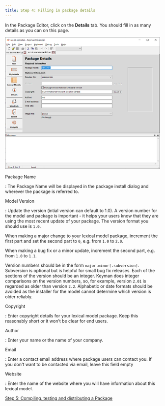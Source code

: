 ```yaml
---
title: Step 4: Filling in package details
---
```


In the Package Editor, click on the **Details** tab. You should fill in as many details as you can on this page.

![](../../../../images/lm/tutorial_distribute_model_details.png)

Package Name

:   The Package Name will be displayed in the package install dialog and
    wherever the package is referred to.

Model Version

: Update the version (intial version can default to 1.0). A version
  number for the model and package is important - it helps your users
  know that they are using the most recent update of your package. The
  version format you should use is `1.0`.

  When making a major change to your lexical model package, increment
  the first part and set the second part to `0`, e.g. from `1.0` to
  `2.0`.

  When making a bug fix or a minor update, increment the second part,
  e.g. from `1.0` to `1.1`.

  Version numbers should be in the form `major.minor[.subversion]`.
  Subversion is optional but is helpful for small bug fix releases.
  Each of the sections of the version should be an integer. Keyman
  does integer comparisons on the version numbers, so, for example,
  version `2.01` is regarded as older than version `2.2`. Alphabetic
  or date formats should be avoided as the installer for the model
  cannot determine which version is older reliably.

Copyright

:   Enter copyright details for your lexical model package. Keep this
    reasonably short or it won't be clear for end users.

Author

:   Enter your name or the name of your company.

Email

:   Enter a contact email address where package users can contact you.
    If you don't want to be contacted via email, leave this field empty

Website

:   Enter the name of the website where you will have information about
    this lexical model.

[Step 5: Compiling, testing and distributing a Package](step-5)